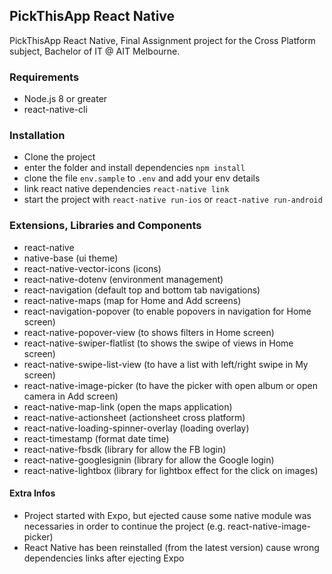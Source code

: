 ## PickThisApp React Native

PickThisApp React Native, Final Assignment project for the Cross Platform subject, Bachelor of IT @ AIT Melbourne.

### Requirements

* Node.js 8 or greater
* react-native-cli

### Installation

* Clone the project
* enter the folder and install dependencies `npm install`
* clone the file `env.sample` to `.env` and add your env details
* link react native dependencies `react-native link`
* start the project with `react-native run-ios` or `react-native run-android`

### Extensions, Libraries and Components

* react-native
* native-base (ui theme)
* react-native-vector-icons (icons)
* react-native-dotenv (environment management)
* react-navigation (default top and bottom tab navigations)
* react-native-maps (map for Home and Add screens)
* react-navigation-popover (to enable popovers in navigation for Home screen)
* react-native-popover-view (to shows filters in Home screen)
* react-native-swiper-flatlist (to shows the swipe of views in Home screen)
* react-native-swipe-list-view (to have a list with left/right swipe in My screen)
* react-native-image-picker (to have the picker with open album or open camera in Add screen)
* react-native-map-link (open the maps application)
* react-native-actionsheet (actionsheet cross platform)
* react-native-loading-spinner-overlay (loading overlay)
* react-timestamp (format date time)
* react-native-fbsdk (library for allow the FB login)
* react-native-googlesignin (library for allow the Google login)
* react-native-lightbox (library for lightbox effect for the click on images)

#### Extra Infos

* Project started with Expo, but ejected cause some native module was necessaries in order to continue the project (e.g. react-native-image-picker)
* React Native has been reinstalled (from the latest version) cause wrong dependencies links after ejecting Expo
